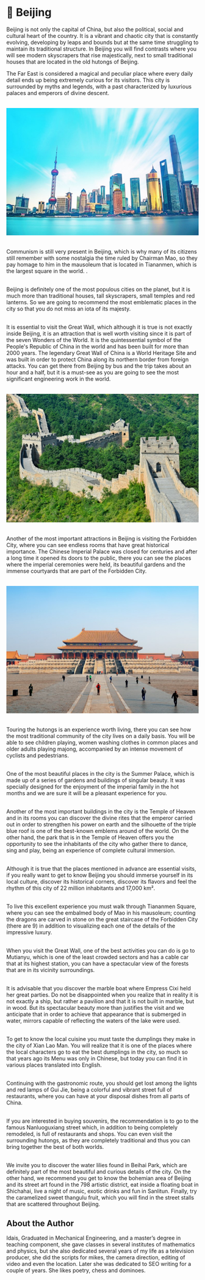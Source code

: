 # 🏴󠁣󠁮󠀱󠀱󠁿 Beijing

Beijing is not only the capital of China, but also the political, social
and cultural heart of the country. It is a vibrant and chaotic city that
is constantly evolving, developing by leaps and bounds but at the same
time struggling to maintain its traditional structure. In Beijing you
will find contrasts where you will see modern skyscrapers that rise
majestically, next to small traditional houses that are located in the
old hutongs of Beijing.

The Far East is considered a magical and peculiar place where every
daily detail ends up being extremely curious for its visitors. This city
is surrounded by myths and legends, with a past characterized by
luxurious palaces and emperors of divine descent.

<br>![Beijing](_static/images/beijing/image1.jpeg)

<br>Communism is still very present in Beijing, which is why many of its
citizens still remember with some nostalgia the time ruled by Chairman
Mao, so they pay homage to him in the mausoleum that is located in
Tiananmen, which is the largest square in the world. .

<br>Beijing is definitely one of the most populous cities on the planet, but
it is much more than traditional houses, tall skyscrapers, small temples
and red lanterns. So we are going to recommend the most emblematic
places in the city so that you do not miss an iota of its majesty.

<br>It is essential to visit the Great Wall, which although it is true is
not exactly inside Beijing, it is an attraction that is well worth
visiting since it is part of the seven Wonders of the World. It is the
quintessential symbol of the People\'s Republic of China in the world
and has been built for more than 2000 years. The legendary Great Wall of
China is a World Heritage Site and was built in order to protect China
along its northern border from foreign attacks. You can get there from
Beijing by bus and the trip takes about an hour and a half, but it is a
must-see as you are going to see the most significant engineering work
in the world.

<br>![Great Wall](_static/images/beijing/image2.jpeg)

<br>Another of the most important attractions in Beijing is visiting the
Forbidden City, where you can see endless rooms that have great
historical importance. The Chinese Imperial Palace was closed for
centuries and after a long time it opened its doors to the public, there
you can see the places where the imperial ceremonies were held, its
beautiful gardens and the immense courtyards that are part of the
Forbidden City.

<br>![Forbidden City](_static/images/beijing/image3.jpeg)

<br>Touring the hutongs is an experience worth living, there you can see how
the most traditional community of the city lives on a daily basis. You
will be able to see children playing, women washing clothes in common
places and older adults playing majong, accompanied by an intense
movement of cyclists and pedestrians.

<br>One of the most beautiful places in the city is the Summer Palace, which
is made up of a series of gardens and buildings of singular beauty. It
was specially designed for the enjoyment of the imperial family in the
hot months and we are sure it will be a pleasant experience for you.

<br>Another of the most important buildings in the city is the Temple of
Heaven and in its rooms you can discover the divine rites that the
emperor carried out in order to strengthen his power on earth and the
silhouette of the triple blue roof is one of the best-known emblems
around of the world. On the other hand, the park that is in the Temple
of Heaven offers you the opportunity to see the inhabitants of the city
who gather there to dance, sing and play, being an experience of
complete cultural immersion.

<br>Although it is true that the places mentioned in advance are essential
visits, if you really want to get to know Beijing you should immerse
yourself in its local culture, discover its historical corners, discover
its flavors and feel the rhythm of this city of 22 million inhabitants
and 17,000 km².

<br>To live this excellent experience you must walk through Tiananmen
Square, where you can see the embalmed body of Mao in his mausoleum;
counting the dragons are carved in stone on the great staircase of the
Forbidden City (there are 9) in addition to visualizing each one of the
details of the impressive luxury.

<br>When you visit the Great Wall, one of the best activities you can do is
go to Mutianyu, which is one of the least crowded sectors and has a
cable car that at its highest station, you can have a spectacular view
of the forests that are in its vicinity surroundings.

<br>It is advisable that you discover the marble boat where Empress Cixi
held her great parties. Do not be disappointed when you realize that in
reality it is not exactly a ship, but rather a pavilion and that it is
not built in marble, but in wood. But its spectacular beauty more than
justifies the visit and we anticipate that in order to achieve that
appearance that is submerged in water, mirrors capable of reflecting the
waters of the lake were used.

<br>To get to know the local cuisine you must taste the dumplings they make
in the city of Xian Lao Man. You will realize that it is one of the
places where the local characters go to eat the best dumplings in the
city, so much so that years ago its Menu was only in Chinese, but today
you can find it in various places translated into English.

<br>Continuing with the gastronomic route, you should get lost among the
lights and red lamps of Gui Jie, being a colorful and vibrant street
full of restaurants, where you can have at your disposal dishes from all
parts of China.

<br>If you are interested in buying souvenirs, the recommendation is to go
to the famous Nanluoguxiang street which, in addition to being
completely remodeled, is full of restaurants and shops. You can even
visit the surrounding hutongs, as they are completely traditional and
thus you can bring together the best of both worlds.

<br>We invite you to discover the water lilies found in Beihai Park, which
are definitely part of the most beautiful and curious details of the
city. On the other hand, we recommend you get to know the bohemian area
of ​​Beijing and its street art found in the 798 artistic district, eat
inside a floating boat in Shichahai, live a night of music, exotic
drinks and fun in Sanlitun. Finally, try the caramelized sweet thangulu
fruit, which you will find in the street stalls that are scattered
throughout Beijing.

## About the Author

Idais, Graduated in Mechanical Engineering, and a master’s degree in teaching component, she gave classes in several institutes of mathematics and physics, but she also dedicated several years of my life as a television producer, she did the scripts for mikes, the camera direction, editing of video and even the location. Later she was dedicated to SEO writing for a couple of years. She likes poetry, chess and dominoes.
